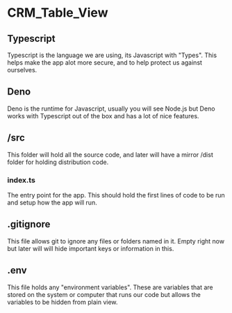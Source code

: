 # CRM_Table_View

## Typescript
Typescript is the language we are using, its Javascript with "Types". This helps make the app alot more secure, and to help protect us against ourselves.
## Deno
Deno is the runtime for Javascript, usually you will see Node.js but Deno works with Typescript out of the box and has a lot of nice features.
## /src
This folder will hold all the source code, and later will have a mirror /dist folder for holding distribution code.
### index.ts
The entry point for the app. This should hold the first lines of code to be run and setup how the app will run.
## .gitignore
This file allows git to ignore any files or folders named in it. Empty right now but later will will hide important keys or information in this.
## .env
This file holds any "environment variables". These are variables that are stored on the system or computer that runs our code but allows the variables to be hidden from plain view.